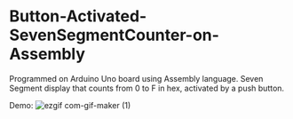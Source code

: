 # Button-Activated-SevenSegmentCounter-on-Assembly
Programmed on Arduino Uno board using Assembly language. Seven Segment display that counts from 0 to F in hex, activated by a push button.

Demo:
![ezgif com-gif-maker (1)](https://user-images.githubusercontent.com/44615627/179621972-433e80e4-7a1a-4883-8eb8-b335e798be94.gif)
